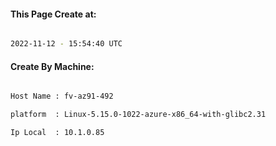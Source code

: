 
   
#### This Page Create at:

```bash

2022-11-12 - 15:54:40 UTC

```

#### Create By Machine:

```bash

Host Name : fv-az91-492

platform  : Linux-5.15.0-1022-azure-x86_64-with-glibc2.31

Ip Local  : 10.1.0.85

```


